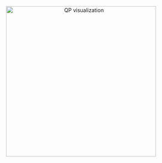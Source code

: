 <div style="text-align: center;">
  <img src="https://carlosmgnc.github.io/assets/qp_vis.png" alt="QP visualization" width="400"/>
</div>
